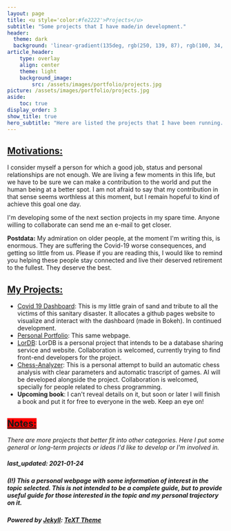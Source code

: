 ```yaml
---
layout: page
title: <u style='color:#fe2222'>Projects</u> 
subtitle: "Some projects that I have made/in development."
header:
  theme: dark
  background: 'linear-gradient(135deg, rgb(250, 139, 87), rgb(100, 34, 139))'
article_header:
    type: overlay
    align: center
    theme: light 
    background_image:
        src: /assets/images/portfolio/projects.jpg
picture: /assets/images/portfolio/projects.jpg
aside:
    toc: true
display_order: 3
show_title: true
hero_subtitle: "Here are listed the projects that I have been running. Also, those that are in development."
---
```

<!--more-->

## <a class="button button--primary button--outline button--rounded button--md"><u>Motivations:</u></a>
I consider myself a person for which a good job, status and personal relationships are not enough. We are living a few moments in this life, but we have to be sure we can make a contribution to the world and put the human being at a better spot. I am not afraid to say that my contribution in that sense seems worthless at this moment, but I remain hopeful to kind of achieve this goal one day.

I'm developing some of the next section projects in my spare time. Anyone willing to collaborate can send me an e-mail to get closer.

**Postdata:** My admiration on older people, at the moment I'm writing this, is enormous. They are suffering the Covid-19 worse consequences, and getting so little from us. Please if you are reading this, I would like to remind you helping these people stay connected and live their deserved retirement to the fullest. They deserve the best.

## <a class="button button--primary button--success button--pill button--md"><u>My Projects:</u></a>
- [Covid 19 Dashboard](https://github.com/arioboo/covid19_study): This is my little grain of sand and tribute to all the victims of this sanitary disaster. It allocates a github pages website to visualize and interact with the dashboard (made in Bokeh). In continued development.
- [Personal Portfolio](https://github.com/arioboo/arioboo.github.io): This same webpage.  
- [LorDB](https://github.com/LorDB-company/LorDB): LorDB is a personal project that intends to be a database sharing service and website. Collaboration is welcomed, currently trying to find front-end developers for the project.
- [Chess-Analyzer](https://github.com/Chess-Improvers/chess-analyzer): This is a personal attempt to build an automatic chess analysis with clear parameters and automatic trascript of games. AI will be developed alongside the project. Collaboration is welcomed, specially for people related to chess programming.
- **Upcoming book**: I can't reveal details on it, but soon or later I will finish a book and put it for free to everyone in the web. Keep an eye on!

## <a class="button button--secondary button--rounded" style="background:red"><u>Notes:</u></a>
*There are more projects that better fit into other categories. Here I put some general or long-term projects or ideas I'd like to develop or I'm involved in.* 

##### last_updated: 2021-01-24
##### (I!) This a personal webpage with some information of interest in the topic selected. This is not intended to be a complete guide, but to provide useful guide for those interested in the topic and my personal trajectory on it.
##### Powered by [Jekyll](https://github.com/jekyll/jekyll): [TeXT Theme](https://github.com/kitian616/jekyll-TeXt-theme)
